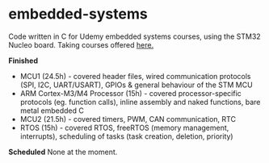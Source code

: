 # embedded-systems
Code written in C for Udemy embedded systems courses, using the STM32 Nucleo board. 
Taking courses offered [here.](https://www.udemy.com/user/kiran-nayak-2/) 

**Finished**
- MCU1 (24.5h) - covered header files, wired communication protocols (SPI, I2C, UART/USART), GPIOs & general behaviour of the STM MCU
- ARM Cortex-M3/M4 Processor (15h) - covered processor-specific protocols (eg. function calls), inline assembly and naked functions, bare metal embedded C
- MCU2 (21.5h) - covered timers, PWM, CAN communication, RTC 
- RTOS (15h) - covered RTOS, freeRTOS (memory management, interrupts), scheduling of tasks (task creation, deletion, priority) 

**Scheduled**
None at the moment. 
